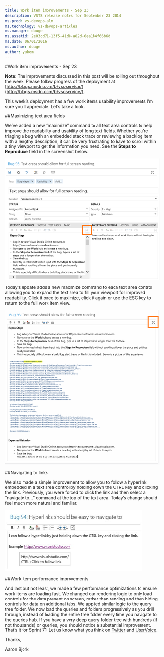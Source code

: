 ```yaml
---
title: Work item improvements - Sep 23
description: VSTS release notes for September 23 2014
ms.prod: vs-devops-alm
ms.technology: vs-devops-articles
ms.manager: douge
ms.assetid: 2e03cd71-13f5-41d8-a82d-6ea1b4f66b6d
ms.date: 06/01/2016
ms.author: douge
author: yukom
---
```


#Work item improvements - Sep 23

**Note**: The improvements discussed in this post will be rolling out throughout the week. Please follow progress of the deployment at [http://blogs.msdn.com/b/vsoservice/](http://blogs.msdn.com/b/vsoservice/).

This week’s deployment has a few work items usability improvements I’m sure you’ll appreciate. Let’s take a look.

##Maximizing text area fields

We’ve added a new “maximize” command to all text area controls to help improve the readability and usability of long text fields. Whether you’re triaging a bug with an embedded stack trace or reviewing a backlog item with a lengthy description, it can be very frustrating to have to scroll within a tiny viewport to get the information you need. See the **Steps to Reproduce** field in the screenshot below.

![new bug](_img/9_23_01.png)

Today’s update adds a new maximize command to each text area control allowing you to expand the text area to fill your viewport for improved readability. Click it once to maximize, click it again or use the ESC key to return to the full work item view.

![Full work item view](_img/9_23_02.png)

##Navigating to links

We also made a simple improvement to allow you to follow a hyperlink embedded in a text area control by holding down the CTRL key and clicking the link.  Previously, you were forced to click the link and then select a “navigate to…” command at the top of the text area. Today’s change should feel much more natural and familiar.

![Navigating to links](_img/9_23_03.png)

##Work item performance improvements

And last but not least, we made a few performance optimizations to ensure work items are loading fast. We changed our rendering logic to only load controls for the data present on screen, rather than rending and then hiding controls for data on additional tabs. We applied similar logic to the query tree folder. We now load the queries and folders progressively as you drill through, instead of loading the entire tree folder every time you navigate to the queries hub. If you have a very deep query folder tree with hundreds (if not thousands) or queries, you should notice a substantial improvement. That’s it for Sprint 71. Let us know what you think on [Twitter](https://twitter.com/VisualStudio) and [UserVoice](https://visualstudio.uservoice.com/forums/330519-vso).

Thanks,

Aaron Bjork